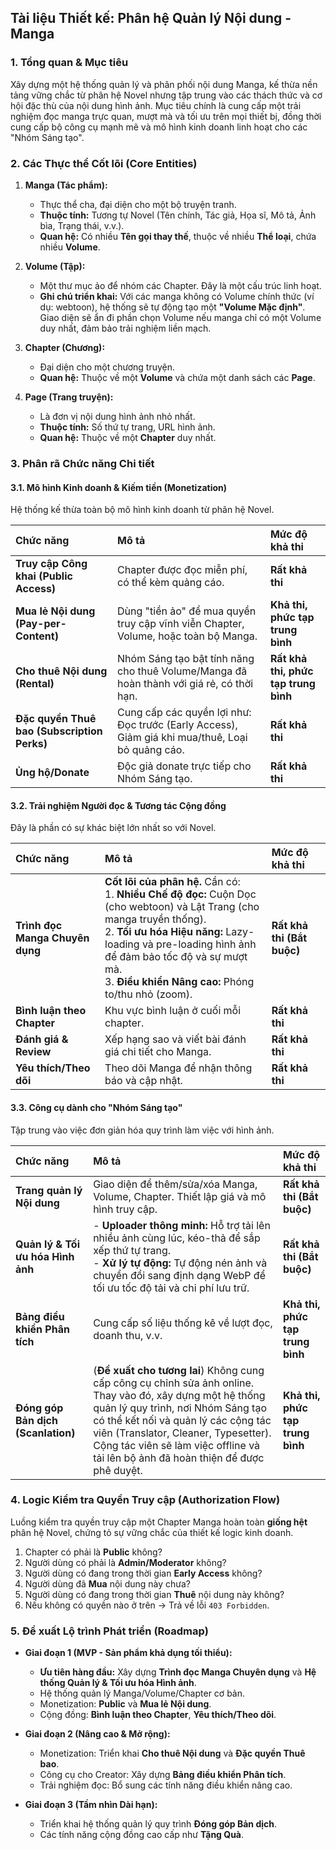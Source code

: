 ## **Tài liệu Thiết kế: Phân hệ Quản lý Nội dung - Manga**

### **1. Tổng quan & Mục tiêu**

Xây dựng một hệ thống quản lý và phân phối nội dung Manga, kế thừa nền tảng vững chắc từ phân hệ Novel nhưng tập trung vào các thách thức và cơ hội đặc thù của nội dung hình ảnh. Mục tiêu chính là cung cấp một trải nghiệm đọc manga trực quan, mượt mà và tối ưu trên mọi thiết bị, đồng thời cung cấp bộ công cụ mạnh mẽ và mô hình kinh doanh linh hoạt cho các "Nhóm Sáng tạo".

### **2. Các Thực thể Cốt lõi (Core Entities)**

1.  **Manga (Tác phẩm):**
    *   Thực thể cha, đại diện cho một bộ truyện tranh.
    *   **Thuộc tính:** Tương tự Novel (Tên chính, Tác giả, Họa sĩ, Mô tả, Ảnh bìa, Trạng thái, v.v.).
    *   **Quan hệ:** Có nhiều **Tên gọi thay thế**, thuộc về nhiều **Thể loại**, chứa nhiều **Volume**.

2.  **Volume (Tập):**
    *   Một thư mục ảo để nhóm các Chapter. Đây là một cấu trúc linh hoạt.
    *   **Ghi chú triển khai:** Với các manga không có Volume chính thức (ví dụ: webtoon), hệ thống sẽ tự động tạo một **"Volume Mặc định"**. Giao diện sẽ ẩn đi phần chọn Volume nếu manga chỉ có một Volume duy nhất, đảm bảo trải nghiệm liền mạch.

3.  **Chapter (Chương):**
    *   Đại diện cho một chương truyện.
    *   **Quan hệ:** Thuộc về một **Volume** và chứa một danh sách các **Page**.

4.  **Page (Trang truyện):**
    *   Là đơn vị nội dung hình ảnh nhỏ nhất.
    *   **Thuộc tính:** Số thứ tự trang, URL hình ảnh.
    *   **Quan hệ:** Thuộc về một **Chapter** duy nhất.

### **3. Phân rã Chức năng Chi tiết**

#### **3.1. Mô hình Kinh doanh & Kiếm tiền (Monetization)**

Hệ thống kế thừa toàn bộ mô hình kinh doanh từ phân hệ Novel.

| Chức năng | Mô tả | Mức độ khả thi |
| :--- | :--- | :--- |
| **Truy cập Công khai (Public Access)** | Chapter được đọc miễn phí, có thể kèm quảng cáo. | **Rất khả thi** |
| **Mua lẻ Nội dung (Pay-per-Content)** | Dùng "tiền ảo" để mua quyền truy cập vĩnh viễn Chapter, Volume, hoặc toàn bộ Manga. | **Khả thi, phức tạp trung bình** |
| **Cho thuê Nội dung (Rental)** | Nhóm Sáng tạo bật tính năng cho thuê Volume/Manga đã hoàn thành với giá rẻ, có thời hạn. | **Rất khả thi, phức tạp trung bình** |
| **Đặc quyền Thuê bao (Subscription Perks)**| Cung cấp các quyền lợi như: Đọc trước (Early Access), Giảm giá khi mua/thuê, Loại bỏ quảng cáo. | **Rất khả thi** |
| **Ủng hộ/Donate** | Độc giả donate trực tiếp cho Nhóm Sáng tạo. | **Rất khả thi** |

#### **3.2. Trải nghiệm Người đọc & Tương tác Cộng đồng**

Đây là phần có sự khác biệt lớn nhất so với Novel.

| Chức năng | Mô tả | Mức độ khả thi |
| :--- | :--- | :--- |
| **Trình đọc Manga Chuyên dụng** | **Cốt lõi của phân hệ.** Cần có: <br>1. **Nhiều Chế độ đọc:** Cuộn Dọc (cho webtoon) và Lật Trang (cho manga truyền thống). <br>2. **Tối ưu hóa Hiệu năng:** Lazy-loading và pre-loading hình ảnh để đảm bảo tốc độ và sự mượt mà. <br>3. **Điều khiển Nâng cao:** Phóng to/thu nhỏ (zoom). | **Rất khả thi (Bắt buộc)** |
| **Bình luận theo Chapter** | Khu vực bình luận ở cuối mỗi chapter. | **Rất khả thi** |
| **Đánh giá & Review** | Xếp hạng sao và viết bài đánh giá chi tiết cho Manga. | **Rất khả thi** |
| **Yêu thích/Theo dõi** | Theo dõi Manga để nhận thông báo và cập nhật. | **Rất khả thi** |

#### **3.3. Công cụ dành cho "Nhóm Sáng tạo"**

Tập trung vào việc đơn giản hóa quy trình làm việc với hình ảnh.

| Chức năng | Mô tả | Mức độ khả thi |
| :--- | :--- | :--- |
| **Trang quản lý Nội dung** | Giao diện để thêm/sửa/xóa Manga, Volume, Chapter. Thiết lập giá và mô hình truy cập. | **Rất khả thi (Bắt buộc)** |
| **Quản lý & Tối ưu hóa Hình ảnh** | - **Uploader thông minh:** Hỗ trợ tải lên nhiều ảnh cùng lúc, kéo-thả để sắp xếp thứ tự trang. <br>- **Xử lý tự động:** Tự động nén ảnh và chuyển đổi sang định dạng WebP để tối ưu tốc độ tải và chi phí lưu trữ. | **Rất khả thi (Bắt buộc)** |
| **Bảng điều khiển Phân tích** | Cung cấp số liệu thống kê về lượt đọc, doanh thu, v.v. | **Khả thi, phức tạp trung bình** |
| **Đóng góp Bản dịch (Scanlation)** | (**Đề xuất cho tương lai**) Không cung cấp công cụ chỉnh sửa ảnh online. Thay vào đó, xây dựng một hệ thống quản lý quy trình, nơi Nhóm Sáng tạo có thể kết nối và quản lý các cộng tác viên (Translator, Cleaner, Typesetter). Cộng tác viên sẽ làm việc offline và tải lên bộ ảnh đã hoàn thiện để được phê duyệt. | **Khả thi, phức tạp trung bình** |

### **4. Logic Kiểm tra Quyền Truy cập (Authorization Flow)**

Luồng kiểm tra quyền truy cập một Chapter Manga hoàn toàn **giống hệt** phân hệ Novel, chứng tỏ sự vững chắc của thiết kế logic kinh doanh.

1.  Chapter có phải là **Public** không?
2.  Người dùng có phải là **Admin/Moderator** không?
3.  Người dùng có đang trong thời gian **Early Access** không?
4.  Người dùng đã **Mua** nội dung này chưa?
5.  Người dùng có đang trong thời gian **Thuê** nội dung này không?
6.  Nếu không có quyền nào ở trên -> Trả về lỗi `403 Forbidden`.

### **5. Đề xuất Lộ trình Phát triển (Roadmap)**

*   **Giai đoạn 1 (MVP - Sản phẩm khả dụng tối thiểu):**
    *   **Ưu tiên hàng đầu:** Xây dựng **Trình đọc Manga Chuyên dụng** và **Hệ thống Quản lý & Tối ưu hóa Hình ảnh**.
    *   Hệ thống quản lý Manga/Volume/Chapter cơ bản.
    *   Monetization: **Public** và **Mua lẻ Nội dung**.
    *   Cộng đồng: **Bình luận theo Chapter**, **Yêu thích/Theo dõi**.

*   **Giai đoạn 2 (Nâng cao & Mở rộng):**
    *   Monetization: Triển khai **Cho thuê Nội dung** và **Đặc quyền Thuê bao**.
    *   Công cụ cho Creator: Xây dựng **Bảng điều khiển Phân tích**.
    *   Trải nghiệm đọc: Bổ sung các tính năng điều khiển nâng cao.

*   **Giai đoạn 3 (Tầm nhìn Dài hạn):**
    *   Triển khai hệ thống quản lý quy trình **Đóng góp Bản dịch**.
    *   Các tính năng cộng đồng cao cấp như **Tặng Quà**.